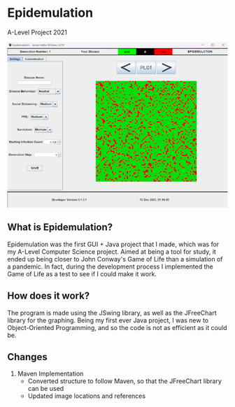 # Epidemulation

A-Level Project 2021

![Overview.png](READMEimgs/Overview.png)

## What is Epidemulation?

Epidemulation was the first GUI + Java project that I made, which was for my A-Level Computer Science project. Aimed at being a tool for study, it ended up being closer to John Conway's Game of Life than a simulation of a pandemic. In fact, during the development process I implemented the Game of Life as a test to see if I could make it work.

## How does it work?

The program is made using the JSwing library, as well as the JFreeChart library for the graphing. Being my first ever Java project, I was new to Object-Oriented Programming, and so the code is not as efficient as it could be. 

## Changes

1. Maven Implementation
   - Converted structure to follow Maven, so that the JFreeChart library can be used
   - Updated image locations and references 